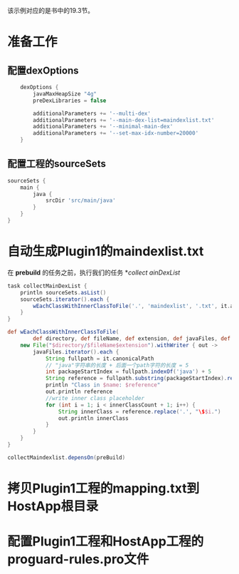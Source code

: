 该示例对应的是书中的19.3节。

# 准备工作 #

## 配置dexOptions ##

``` groovy
    dexOptions {
        javaMaxHeapSize "4g"
        preDexLibraries = false

        additionalParameters += '--multi-dex'
        additionalParameters += '--main-dex-list=maindexlist.txt'
        additionalParameters += '--minimal-main-dex'
        additionalParameters += '--set-max-idx-number=20000'
    }
```

## 配置工程的sourceSets ##

``` groovy
sourceSets {
    main {
        java {
            srcDir 'src/main/java'
        }
    }
}
```

# 自动生成Plugin1的maindexlist.txt  #
在 **prebuild** 的任务之前，执行我们的任务 **collect
ainDexList*

``` groovy
task collectMainDexList {
    println sourceSets.asList()
    sourceSets.iterator().each {
        wEachClassWithInnerClassToFile('.', 'maindexlist', '.txt', it.allJava.files, 10)
    }
}

def wEachClassWithInnerClassToFile(
        def directory, def fileName, def extension, def javaFiles, def innerClassCount) {
    new File("$directory/$fileName$extension").withWriter { out ->
        javaFiles.iterator().each {
            String fullpath = it.canonicalPath
            // "java"字符串的长度 + 后面一个path字符的长度 = 5
            int packageStartIndex = fullpath.indexOf('java') + 5
            String reference = fullpath.substring(packageStartIndex).replace("java", "class")
            println "Class in $name: $reference"
            out.println reference
            //write inner class placeholder
            for (int i = 1; i < innerClassCount + 1; i++) {
                String innerClass = reference.replace('.', "\$$i.")
                out.println innerClass
            }
        }
    }
}

collectMaindexlist.depensOn(preBuild)
```

# 拷贝Plugin1工程的mapping.txt到HostApp根目录 #

# 配置Plugin1工程和HostApp工程的proguard-rules.pro文件 #

